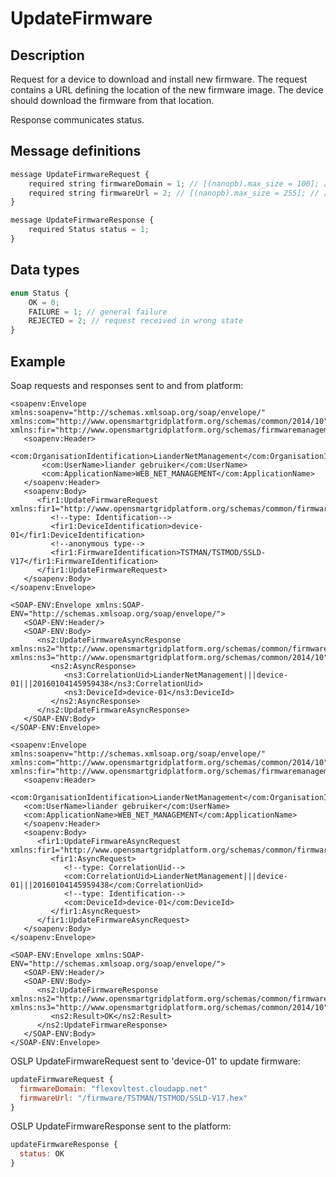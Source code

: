 <!--
SPDX-FileCopyrightText: Contributors to the GXF project

SPDX-License-Identifier: Apache-2.0
-->

# UpdateFirmware

## Description

Request for a device to download and install new firmware. The request contains a URL defining the location of the new firmware image. The device should download the firmware from that location.

Response communicates status.

## Message definitions

```javascript
message UpdateFirmwareRequest {
    required string firmwareDomain = 1; // [(nanopb).max_size = 100]; // Servername
    required string firmwareUrl = 2; // [(nanopb).max_size = 255]; // /firmware/TSTMAN/TSTMOD/RXX
}

message UpdateFirmwareResponse {
    required Status status = 1;
}
```

## Data types

```javascript
enum Status {
    OK = 0;
    FAILURE = 1; // general failure
    REJECTED = 2; // request received in wrong state
}
```

## Example

Soap requests and responses sent to and from platform:

```markup
<soapenv:Envelope xmlns:soapenv="http://schemas.xmlsoap.org/soap/envelope/" xmlns:com="http://www.opensmartgridplatform.org/schemas/common/2014/10" xmlns:fir="http://www.opensmartgridplatform.org/schemas/firmwaremanagement/2014/10">
   <soapenv:Header>
       <com:OrganisationIdentification>LianderNetManagement</com:OrganisationIdentification>
       <com:UserName>liander gebruiker</com:UserName>
       <com:ApplicationName>WEB_NET_MANAGEMENT</com:ApplicationName>
   </soapenv:Header>
   <soapenv:Body>   
      <fir1:UpdateFirmwareRequest xmlns:fir1="http://www.opensmartgridplatform.org/schemas/common/firmwaremanagement/2014/10">
         <!--type: Identification-->
         <fir1:DeviceIdentification>device-01</fir1:DeviceIdentification>
         <!--anonymous type-->
         <fir1:FirmwareIdentification>TSTMAN/TSTMOD/SSLD-V17</fir1:FirmwareIdentification>         
      </fir1:UpdateFirmwareRequest>      
   </soapenv:Body>
</soapenv:Envelope>

<SOAP-ENV:Envelope xmlns:SOAP-ENV="http://schemas.xmlsoap.org/soap/envelope/">
   <SOAP-ENV:Header/>
   <SOAP-ENV:Body>   
      <ns2:UpdateFirmwareAsyncResponse xmlns:ns2="http://www.opensmartgridplatform.org/schemas/common/firmwaremanagement/2014/10" xmlns:ns3="http://www.opensmartgridplatform.org/schemas/common/2014/10">
         <ns2:AsyncResponse>         
            <ns3:CorrelationUid>LianderNetManagement|||device-01|||20160104145959438</ns3:CorrelationUid>
            <ns3:DeviceId>device-01</ns3:DeviceId>            
         </ns2:AsyncResponse>         
      </ns2:UpdateFirmwareAsyncResponse>      
   </SOAP-ENV:Body>
</SOAP-ENV:Envelope>

<soapenv:Envelope xmlns:soapenv="http://schemas.xmlsoap.org/soap/envelope/" xmlns:com="http://www.opensmartgridplatform.org/schemas/common/2014/10" xmlns:fir="http://www.opensmartgridplatform.org/schemas/firmwaremanagement">
   <soapenv:Header>
   <com:OrganisationIdentification>LianderNetManagement</com:OrganisationIdentification>
   <com:UserName>liander gebruiker</com:UserName>
   <com:ApplicationName>WEB_NET_MANAGEMENT</com:ApplicationName>
   </soapenv:Header>
   <soapenv:Body>
      <fir1:UpdateFirmwareAsyncRequest xmlns:fir1="http://www.opensmartgridplatform.org/schemas/common/firmwaremanagement/2014/10">
         <fir1:AsyncRequest>
            <!--type: CorrelationUid-->
            <com:CorrelationUid>LianderNetManagement|||device-01|||20160104145959438</com:CorrelationUid>
            <!--type: Identification-->
            <com:DeviceId>device-01</com:DeviceId>
         </fir1:AsyncRequest>
      </fir1:UpdateFirmwareAsyncRequest>
   </soapenv:Body>
</soapenv:Envelope>

<SOAP-ENV:Envelope xmlns:SOAP-ENV="http://schemas.xmlsoap.org/soap/envelope/">
   <SOAP-ENV:Header/>
   <SOAP-ENV:Body>
      <ns2:UpdateFirmwareResponse xmlns:ns2="http://www.opensmartgridplatform.org/schemas/common/firmwaremanagement/2014/10" xmlns:ns3="http://www.opensmartgridplatform.org/schemas/common/2014/10">
         <ns2:Result>OK</ns2:Result>
      </ns2:UpdateFirmwareResponse>
   </SOAP-ENV:Body>
</SOAP-ENV:Envelope>
```

OSLP UpdateFirmwareRequest sent to 'device-01' to update firmware:

```javascript
updateFirmwareRequest {
  firmwareDomain: "flexovltest.cloudapp.net"
  firmwareUrl: "/firmware/TSTMAN/TSTMOD/SSLD-V17.hex"
}
```

OSLP UpdateFirmwareResponse sent to the platform:

```javascript
updateFirmwareResponse {
  status: OK
}
```

